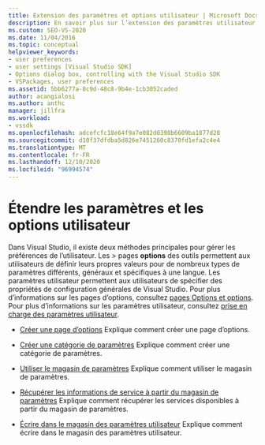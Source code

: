 ```yaml
---
title: Extension des paramètres et options utilisateur | Microsoft Docs
description: En savoir plus sur l’extension des paramètres utilisateur et des options dans le kit de développement logiciel (SDK) Visual Studio à l’aide des ressources de cet article.
ms.custom: SEO-VS-2020
ms.date: 11/04/2016
ms.topic: conceptual
helpviewer_keywords:
- user preferences
- user settings [Visual Studio SDK]
- Options dialog box, controlling with the Visual Studio SDK
- VSPackages, user preferences
ms.assetid: 5bb6277a-8c9d-48c8-9b4e-1cb3052caded
author: acangialosi
ms.author: anthc
manager: jillfra
ms.workload:
- vssdk
ms.openlocfilehash: adcefcfc18e64f9a7e082d0398b6609ba1877d28
ms.sourcegitcommit: d10f37dfdba5d826e7451260c8370fd1efa2c4e4
ms.translationtype: MT
ms.contentlocale: fr-FR
ms.lasthandoff: 12/10/2020
ms.locfileid: "96994574"
---
```

# <a name="extend-user-settings-and-options"></a>Étendre les paramètres et les options utilisateur
Dans Visual Studio, il existe deux méthodes principales pour gérer les préférences de l’utilisateur. Les   >  pages **options** des outils permettent aux utilisateurs de définir leurs propres valeurs pour de nombreux types de paramètres différents, généraux et spécifiques à une langue. Les paramètres utilisateur permettent aux utilisateurs de spécifier des propriétés de configuration générales de Visual Studio. Pour plus d’informations sur les pages d’options, consultez [pages Options et options](../extensibility/internals/options-and-options-pages.md). Pour plus d’informations sur les paramètres utilisateur, consultez [prise en charge des paramètres utilisateur](../extensibility/internals/support-for-user-settings.md).

- [Créer une page d’options](../extensibility/creating-an-options-page.md) Explique comment créer une page d’options.

- [Créer une catégorie de paramètres](../extensibility/creating-a-settings-category.md) Explique comment créer une catégorie de paramètres.

- [Utiliser le magasin de paramètres](../extensibility/using-the-settings-store.md) Explique comment utiliser le magasin de paramètres.

- [Récupérer les informations de service à partir du magasin de paramètres](../extensibility/getting-service-information-from-the-settings-store.md) Explique comment récupérer les services disponibles à partir du magasin de paramètres.

- [Écrire dans le magasin des paramètres utilisateur](../extensibility/writing-to-the-user-settings-store.md) Explique comment écrire dans le magasin des paramètres utilisateur.
